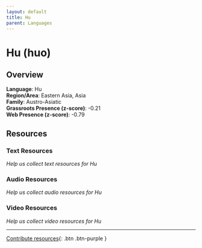 ```yaml
---
layout: default
title: Hu
parent: Languages
---
```


# Hu (huo)

## Overview

**Language**: Hu  
**Region/Area**: Eastern Asia, Asia  
**Family**: Austro-Asiatic  
**Grassroots Presence (z-score)**: -0.21  
**Web Presence (z-score)**: -0.79  

## Resources

### Text Resources
*Help us collect text resources for Hu*

### Audio Resources
*Help us collect audio resources for Hu*

### Video Resources
*Help us collect video resources for Hu*

---

[Contribute resources](https://forms.office.com/e/1SfLJx3u1r){: .btn .btn-purple }

